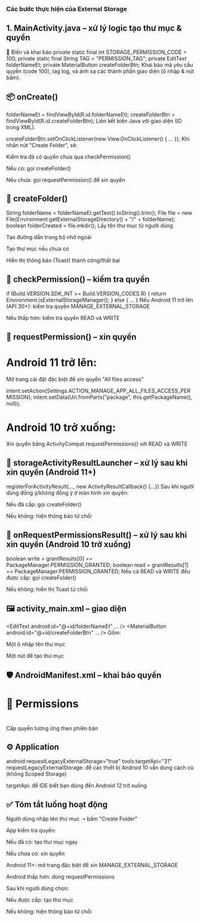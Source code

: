 ### Các bước thực hiện của External Storage 

## 1. MainActivity.java – xử lý logic tạo thư mục & quyền
   🧩 Biến và khai báo
   private static final int STORAGE_PERMISSION_CODE = 100;
   private static final String TAG = "PERMISSION_TAG";
   private EditText folderNameEt;
   private MaterialButton createFolderBtn;
   Khai báo mã yêu cầu quyền (code 100), tag log, và ánh xạ các thành phần giao diện (ô nhập & nút bấm).

## 📦 onCreate()
folderNameEt = findViewById(R.id.folderNameEt);
createFolderBtn = findViewById(R.id.createFolderBtn);
Liên kết biến Java với giao diện (ID trong XML).

createFolderBtn.setOnClickListener(new View.OnClickListener() {
...
});
Khi nhấn nút "Create Folder", sẽ:

Kiểm tra đã có quyền chưa qua checkPermission()

Nếu có: gọi createFolder()

Nếu chưa: gọi requestPermission() để xin quyền

## 📂 createFolder()
String folderName = folderNameEt.getText().toString().trim();
File file = new File(Environment.getExternalStorageDirectory() + "/" + folderName);
boolean folderCreated = file.mkdir();
Lấy tên thư mục từ người dùng

Tạo đường dẫn trong bộ nhớ ngoài

Tạo thư mục nếu chưa có

Hiển thị thông báo (Toast) thành công/thất bại

## 🔐 checkPermission() – kiểm tra quyền
if (Build.VERSION.SDK_INT >= Build.VERSION_CODES.R) {
return Environment.isExternalStorageManager();
} else {
...
}
Nếu Android 11 trở lên (API 30+): kiểm tra quyền MANAGE_EXTERNAL_STORAGE

Nếu thấp hơn: kiểm tra quyền READ và WRITE

## 🔐 requestPermission() – xin quyền
# Android 11 trở lên:

Mở trang cài đặt đặc biệt để xin quyền "All files access"

intent.setAction(Settings.ACTION_MANAGE_APP_ALL_FILES_ACCESS_PERMISSION);
intent.setData(Uri.fromParts("package", this.getPackageName(), null));

# Android 10 trở xuống:

Xin quyền bằng ActivityCompat.requestPermissions() với READ và WRITE

## 🔄 storageActivityResultLauncher – xử lý sau khi xin quyền (Android 11+)
registerForActivityResult(..., new ActivityResultCallback<ActivityResult>() {...})
Sau khi người dùng đồng ý/không đồng ý ở màn hình xin quyền:

Nếu đã cấp: gọi createFolder()

Nếu không: hiện thông báo từ chối

## 🔄 onRequestPermissionsResult() – xử lý sau khi xin quyền (Android 10 trở xuống)
boolean write = grantResults[0] == PackageManager.PERMISSION_GRANTED;
boolean read = grantResults[1] == PackageManager.PERMISSION_GRANTED;
Nếu cả READ và WRITE đều được cấp: gọi createFolder()

Nếu không: hiển thị Toast từ chối

## 🖼️ activity_main.xml – giao diện
<EditText android:id="@+id/folderNameEt" ... />
<MaterialButton android:id="@+id/createFolderBtn" ... />
Gồm:

Một ô nhập tên thư mục

Một nút để tạo thư mục

## 🛡️ AndroidManifest.xml – khai báo quyền
# 🔧 Permissions

# <!-- Android < 11 -->
<uses-permission android:name="android.permission.READ_EXTERNAL_STORAGE"/>
<uses-permission android:name="android.permission.WRITE_EXTERNAL_STORAGE"/>

# <!-- Android >= 11 -->
<uses-permission android:name="android.permission.MANAGE_EXTERNAL_STORAGE"
tools:ignore="ScopedStorage" />
Cấp quyền tương ứng theo phiên bản

## ⚙️ Application
android:requestLegacyExternalStorage="true"
tools:targetApi="31"
requestLegacyExternalStorage: để các thiết bị Android 10 vẫn dùng cách cũ (không Scoped Storage)

targetApi: để IDE biết bạn dùng đến Android 12 trở xuống

## ✅ Tóm tắt luồng hoạt động
Người dùng nhập tên thư mục ➝ bấm "Create Folder"

App kiểm tra quyền:

Nếu đã có: tạo thư mục ngay

Nếu chưa có: xin quyền

Android 11+: mở trang đặc biệt để xin MANAGE_EXTERNAL_STORAGE

Android thấp hơn: dùng requestPermissions

Sau khi người dùng chọn:

Nếu được cấp: tạo thư mục

Nếu không: hiện thông báo từ chối

